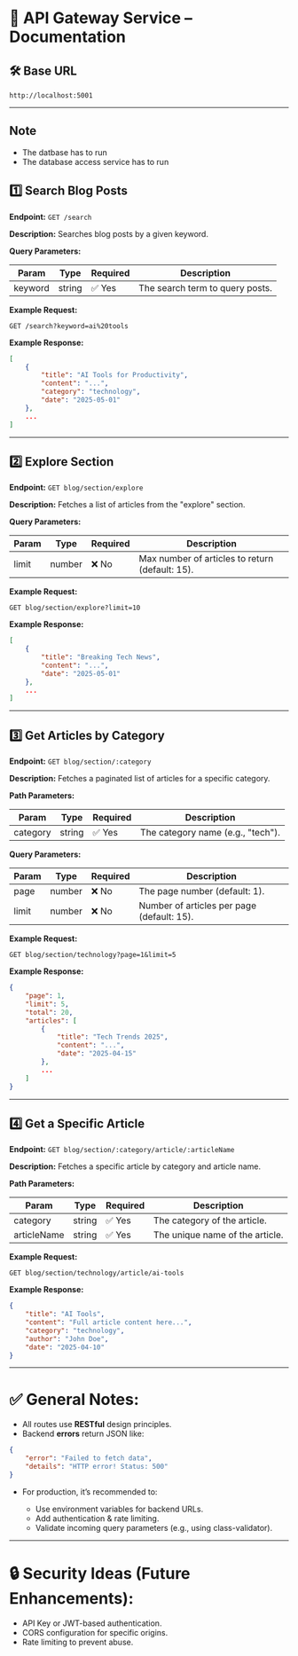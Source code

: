 
# 🚀 **API Gateway Service – Documentation**

## 🛠 Base URL

```
http://localhost:5001
```

---

## Note

- The datbase has to run
- The database access service has to run 



## 1️⃣ **Search Blog Posts**

**Endpoint:**
`GET /search`

**Description:**
Searches blog posts by a given keyword.

**Query Parameters:**

| Param   | Type   | Required | Description                     |
| ------- | ------ | -------- | ------------------------------- |
| keyword | string | ✅ Yes    | The search term to query posts. |

**Example Request:**

```
GET /search?keyword=ai%20tools
```

**Example Response:**

```json
[
    {
        "title": "AI Tools for Productivity",
        "content": "...",
        "category": "technology",
        "date": "2025-05-01"
    },
    ...
]
```

---

## 2️⃣ **Explore Section**

**Endpoint:**
`GET blog/section/explore`

**Description:**
Fetches a list of articles from the "explore" section.

**Query Parameters:**

| Param | Type   | Required | Description                                     |
| ----- | ------ | -------- | ----------------------------------------------- |
| limit | number | ❌ No     | Max number of articles to return (default: 15). |

**Example Request:**

```
GET blog/section/explore?limit=10
```

**Example Response:**

```json
[
    {
        "title": "Breaking Tech News",
        "content": "...",
        "date": "2025-05-01"
    },
    ...
]
```

---

## 3️⃣ **Get Articles by Category**

**Endpoint:**
`GET blog/section/:category`

**Description:**
Fetches a paginated list of articles for a specific category.

**Path Parameters:**

| Param    | Type   | Required | Description                       |
| -------- | ------ | -------- | --------------------------------- |
| category | string | ✅ Yes    | The category name (e.g., "tech"). |

**Query Parameters:**

| Param | Type   | Required | Description                                |
| ----- | ------ | -------- | ------------------------------------------ |
| page  | number | ❌ No     | The page number (default: 1).              |
| limit | number | ❌ No     | Number of articles per page (default: 15). |

**Example Request:**

```
GET blog/section/technology?page=1&limit=5
```

**Example Response:**

```json
{
    "page": 1,
    "limit": 5,
    "total": 20,
    "articles": [
        {
            "title": "Tech Trends 2025",
            "content": "...",
            "date": "2025-04-15"
        },
        ...
    ]
}
```

---

## 4️⃣ **Get a Specific Article**

**Endpoint:**
`GET blog/section/:category/article/:articleName`

**Description:**
Fetches a specific article by category and article name.

**Path Parameters:**

| Param       | Type   | Required | Description                     |
| ----------- | ------ | -------- | ------------------------------- |
| category    | string | ✅ Yes    | The category of the article.    |
| articleName | string | ✅ Yes    | The unique name of the article. |

**Example Request:**

```
GET blog/section/technology/article/ai-tools
```

**Example Response:**

```json
{
    "title": "AI Tools",
    "content": "Full article content here...",
    "category": "technology",
    "author": "John Doe",
    "date": "2025-04-10"
}
```

---

# ✅ **General Notes:**

* All routes use **RESTful** design principles.
* Backend **errors** return JSON like:

```json
{
    "error": "Failed to fetch data",
    "details": "HTTP error! Status: 500"
}
```

* For production, it’s recommended to:

  * Use environment variables for backend URLs.
  * Add authentication & rate limiting.
  * Validate incoming query parameters (e.g., using class-validator).

---

# 🔒 **Security Ideas (Future Enhancements):**

* API Key or JWT-based authentication.
* CORS configuration for specific origins.
* Rate limiting to prevent abuse.

